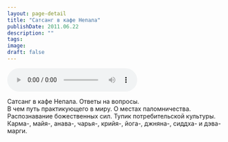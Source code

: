 ```yaml
---
layout: page-detail
title: "Сатсанг в кафе Непала"
publishDate: 2011.06.22
description: ""
tags:
image:
draft: false
---
```


<audio title="2011.06.22 - Сатсанг в кафе Непала.mp3" src="/upload/iblock/f3b/f3b03a8eea7929d7e62fff81a31f9409.mp3" controls=""></audio>

 Сатсанг в кафе Непала. Ответы на вопросы.   
 В чем путь практикующего в миру. О местах паломничества.  
 Распознавание божественных сил. Тупик потребительской культуры.  
 Карма-, майя-, анава-, чарья-, крийя-, йога-, джняна-, сиддха- и дэва-марги.  

  
